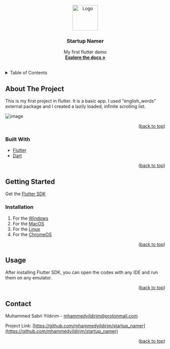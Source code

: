 <div id="top"></div>

<!-- PROJECT LOGO -->
<br />
<div align="center">
  <a href="https://github.com/mhammedyildirim/startup_namer">
    <img src="https://res.cloudinary.com/teepublic/image/private/s--gpc7TJTO--/t_Resized%20Artwork/c_fit,g_north_west,h_954,w_954/co_ffffff,e_outline:48/co_ffffff,e_outline:inner_fill:48/co_ffffff,e_outline:48/co_ffffff,e_outline:inner_fill:48/co_bbbbbb,e_outline:3:1000/c_mpad,g_center,h_1260,w_1260/b_rgb:eeeeee/c_limit,f_auto,h_630,q_90,w_630/v1585726530/production/designs/8796655_0.jpg" alt="Logo" width="80" height="80">
  </a>

<h3 align="center">Startup Namer</h3>

  <p align="center">
    My first flutter demo
    <br />
    <a href="https://github.com/mhammedyildirim/startup_namer"><strong>Explore the docs »</strong></a>
    <br />
    <br />
    
  </p>
</div>



<!-- TABLE OF CONTENTS -->
<details>
  <summary>Table of Contents</summary>
  <ol>
    <li>
      <a href="#about-the-project">About The Project</a>
      <ul>
        <li><a href="#built-with">Built With</a></li>
      </ul>
    </li>
    <li>
      <a href="#getting-started">Getting Started</a>
      <ul>
        <li><a href="#installation">Installation</a></li>
      </ul>
    </li>
    <li><a href="#usage">Usage</a></li>
    <li><a href="#contact">Contact</a></li>
  </ol>
</details>



<!-- ABOUT THE PROJECT -->
## About The Project

This is my first project in flutter.
It is a basic app. I used "english_words" external package and I created a lazily loaded, infinite scrolling list.

![image](https://docs.flutter.dev/assets/images/docs/get-started/startup-namer.gif)

<p align="right">(<a href="#top">back to top</a>)</p>



### Built With

* [Flutter](https://flutter.dev/)
* [Dart](https://dart.dev)



<p align="right">(<a href="#top">back to top</a>)</p>



<!-- GETTING STARTED -->
## Getting Started

Get the [Flutter SDK](https://docs.flutter.dev/get-started/install)

### Installation

1. For the [Windows](https://docs.flutter.dev/get-started/install/windows)
2. For the [MacOS](https://docs.flutter.dev/get-started/install/macos)
3. For the [Linux](https://docs.flutter.dev/get-started/install/linux)
4. For the [ChromeOS](https://docs.flutter.dev/get-started/install/chromeos)

<p align="right">(<a href="#top">back to top</a>)</p>



<!-- USAGE EXAMPLES -->
## Usage

After installing Flutter SDK, you can open the codes with any IDE and run them on any emulator.

<p align="right">(<a href="#top">back to top</a>)</p>

<!-- CONTACT -->
## Contact

Muhammed Sabri Yıldırım - mhammedyildirim@protonmail.com

Project Link: [https://github.com/mhammedyildirim/startup_namer](https://github.com/mhammedyildirim/startup_namer)

<p align="right">(<a href="#top">back to top</a>)</p>




<!-- MARKDOWN LINKS & IMAGES -->
<!-- https://www.markdownguide.org/basic-syntax/#reference-style-links -->
[contributors-shield]: https://img.shields.io/github/contributors/github_username/repo_name.svg?style=for-the-badge
[contributors-url]: https://github.com/github_username/repo_name/graphs/contributors
[forks-shield]: https://img.shields.io/github/forks/github_username/repo_name.svg?style=for-the-badge
[forks-url]: https://github.com/github_username/repo_name/network/members
[stars-shield]: https://img.shields.io/github/stars/github_username/repo_name.svg?style=for-the-badge
[stars-url]: https://github.com/github_username/repo_name/stargazers
[issues-shield]: https://img.shields.io/github/issues/github_username/repo_name.svg?style=for-the-badge
[issues-url]: https://github.com/github_username/repo_name/issues
[license-shield]: https://img.shields.io/github/license/github_username/repo_name.svg?style=for-the-badge
[license-url]: https://github.com/github_username/repo_name/blob/master/LICENSE.txt
[linkedin-shield]: https://img.shields.io/badge/-LinkedIn-black.svg?style=for-the-badge&logo=linkedin&colorB=555
[linkedin-url]: https://linkedin.com/in/linkedin_username
[product-screenshot]: images/screenshot.png

